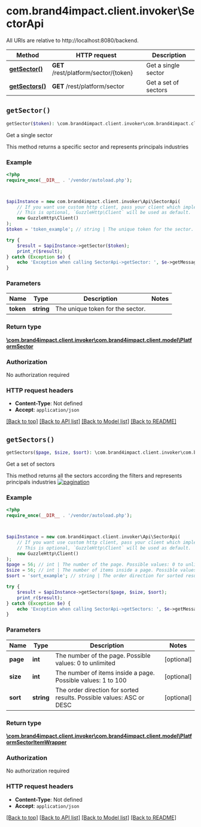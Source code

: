 # com.brand4impact.client.invoker\SectorApi

All URIs are relative to http://localhost:8080/backend.

Method | HTTP request | Description
------------- | ------------- | -------------
[**getSector()**](SectorApi.md#getSector) | **GET** /rest/platform/sector/{token} | Get a single sector
[**getSectors()**](SectorApi.md#getSectors) | **GET** /rest/platform/sector | Get a set of sectors


## `getSector()`

```php
getSector($token): \com.brand4impact.client.invoker\com.brand4impact.client.model\PlatformSector
```

Get a single sector

This method returns a specific sector and represents principals industries

### Example

```php
<?php
require_once(__DIR__ . '/vendor/autoload.php');



$apiInstance = new com.brand4impact.client.invoker\Api\SectorApi(
    // If you want use custom http client, pass your client which implements `GuzzleHttp\ClientInterface`.
    // This is optional, `GuzzleHttp\Client` will be used as default.
    new GuzzleHttp\Client()
);
$token = 'token_example'; // string | The unique token for the sector.

try {
    $result = $apiInstance->getSector($token);
    print_r($result);
} catch (Exception $e) {
    echo 'Exception when calling SectorApi->getSector: ', $e->getMessage(), PHP_EOL;
}
```

### Parameters

Name | Type | Description  | Notes
------------- | ------------- | ------------- | -------------
 **token** | **string**| The unique token for the sector. |

### Return type

[**\com.brand4impact.client.invoker\com.brand4impact.client.model\PlatformSector**](../Model/PlatformSector.md)

### Authorization

No authorization required

### HTTP request headers

- **Content-Type**: Not defined
- **Accept**: `application/json`

[[Back to top]](#) [[Back to API list]](../../README.md#endpoints)
[[Back to Model list]](../../README.md#models)
[[Back to README]](../../README.md)

## `getSectors()`

```php
getSectors($page, $size, $sort): \com.brand4impact.client.invoker\com.brand4impact.client.model\PlatformSectorItemWrapper
```

Get a set of sectors

This method returns all the sectors according the filters and represents principals industries    [![pagination](https://b4i.ams3.digitaloceanspaces.com/statics/swagger/brackets.png 'pagination')](http://localhost:8080/backend/blog/home#pagination)

### Example

```php
<?php
require_once(__DIR__ . '/vendor/autoload.php');



$apiInstance = new com.brand4impact.client.invoker\Api\SectorApi(
    // If you want use custom http client, pass your client which implements `GuzzleHttp\ClientInterface`.
    // This is optional, `GuzzleHttp\Client` will be used as default.
    new GuzzleHttp\Client()
);
$page = 56; // int | The number of the page. Possible values: 0 to unlimited
$size = 56; // int | The number of items inside a page. Possible values: 1 to 100
$sort = 'sort_example'; // string | The order direction for sorted results. Possible values: ASC or DESC

try {
    $result = $apiInstance->getSectors($page, $size, $sort);
    print_r($result);
} catch (Exception $e) {
    echo 'Exception when calling SectorApi->getSectors: ', $e->getMessage(), PHP_EOL;
}
```

### Parameters

Name | Type | Description  | Notes
------------- | ------------- | ------------- | -------------
 **page** | **int**| The number of the page. Possible values: 0 to unlimited | [optional]
 **size** | **int**| The number of items inside a page. Possible values: 1 to 100 | [optional]
 **sort** | **string**| The order direction for sorted results. Possible values: ASC or DESC | [optional]

### Return type

[**\com.brand4impact.client.invoker\com.brand4impact.client.model\PlatformSectorItemWrapper**](../Model/PlatformSectorItemWrapper.md)

### Authorization

No authorization required

### HTTP request headers

- **Content-Type**: Not defined
- **Accept**: `application/json`

[[Back to top]](#) [[Back to API list]](../../README.md#endpoints)
[[Back to Model list]](../../README.md#models)
[[Back to README]](../../README.md)
